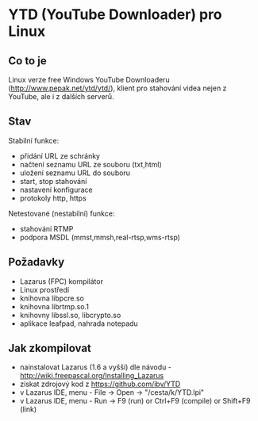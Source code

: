 # YTD (YouTube Downloader) pro Linux


## Co to je

Linux verze free Windows YouTube Downloaderu (http://www.pepak.net/ytd/ytd/), klient pro stahování videa nejen z YouTube, ale i z dalších serverů.

## Stav

Stabilní funkce: 
- přidání URL ze schránky
- načtení seznamu URL ze souboru (txt,html)
- uložení seznamu URL do souboru
- start, stop stahování
- nastavení konfigurace
- protokoly http, https

 
Netestované (nestabilní) funkce: 
- stahování RTMP
- podpora MSDL (mmst,mmsh,real-rtsp,wms-rtsp)
 

## Požadavky
- Lazarus (FPC) kompilátor
- Linux prostředí
- knihovna libpcre.so
- knihovna librtmp.so.1
- knihovny libssl.so, libcrypto.so 
- aplikace leafpad, nahrada notepadu


## Jak zkompilovat
- nainstalovat Lazarus (1.6 a vyšší) dle návodu - http://wiki.freepascal.org/Installing_Lazarus
- získat zdrojový kod z https://github.com/ibv/YTD
- v Lazarus IDE, menu - File -> Open -> "/cesta/k/YTD.lpi"
- v Lazarus IDE, menu - Run -> F9 (run) or Ctrl+F9 (compile) or Shift+F9 (link)



